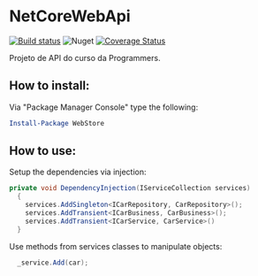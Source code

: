 # NetCoreWebApi
[![Build status](https://ci.appveyor.com/api/projects/status/g3yrhq2st5v8fx8t/branch/master?svg=true)](https://ci.appveyor.com/project/nallonp/netcorerest-api/branch/master)
![Nuget](https://img.shields.io/nuget/v/WebStore.svg)
[![Coverage Status](https://coveralls.io/repos/github/nallonp/NetCoreREST-API/badge.svg?branch=master)](https://coveralls.io/github/nallonp/NetCoreREST-API?branch=master)

Projeto de API do curso da Programmers.

## How to install:

Via "Package Manager Console" type the following:
```powershell
Install-Package WebStore
```
## How to use:

Setup the dependencies via injection:
```cs
private void DependencyInjection(IServiceCollection services)
  {
    services.AddSingleton<ICarRepository, CarRepository>();
    services.AddTransient<ICarBusiness, CarBusiness>();
    services.AddTransient<ICarService, CarService>()
  }
```
Use methods from services classes to manipulate objects:
```cs
  _service.Add(car);
```
